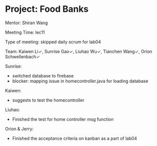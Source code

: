 # Project: Food Banks

Mentor: Shiran Wang

Meeting Time: lec11

Type of meeting: skipped daily scrum for lab04

Team: Kaiwen Li✓, Sunrise Gao✓, Liuhao Wu✓, Tianchen Wang✓, Orion Schwellenbach✓

Sunrise:
- switched database to firebase
- blocker: mapping issue in homecontroller.java for loading database

Kaiwen:
- suggests to test the homecontroller

Liuhao:
- Finished the test for home controller msg function

Orion & Jerry:
- Finished the acceptance criteria on kanban as a part of lab04
